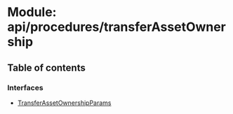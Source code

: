 # Module: api/procedures/transferAssetOwnership

## Table of contents

### Interfaces

- [TransferAssetOwnershipParams](../wiki/api.procedures.transferAssetOwnership.TransferAssetOwnershipParams)
